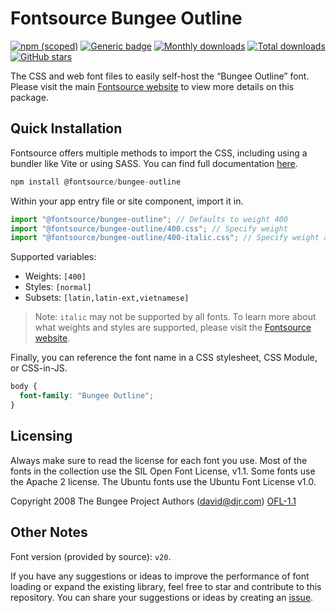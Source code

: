 # Fontsource Bungee Outline

[![npm (scoped)](https://img.shields.io/npm/v/@fontsource/bungee-outline?color=brightgreen)](https://www.npmjs.com/package/@fontsource/bungee-outline) [![Generic badge](https://img.shields.io/badge/fontsource-passing-brightgreen)](https://github.com/fontsource/fontsource) [![Monthly downloads](https://badgen.net/npm/dm/@fontsource/bungee-outline)](https://github.com/fontsource/fontsource) [![Total downloads](https://badgen.net/npm/dt/@fontsource/bungee-outline)](https://github.com/fontsource/fontsource) [![GitHub stars](https://img.shields.io/github/stars/fontsource/fontsource.svg?style=social&label=Star)](https://github.com/fontsource/fontsource/stargazers)

The CSS and web font files to easily self-host the “Bungee Outline” font. Please visit the main [Fontsource website](https://fontsource.org/fonts/bungee-outline) to view more details on this package.

## Quick Installation

Fontsource offers multiple methods to import the CSS, including using a bundler like Vite or using SASS. You can find full documentation [here](https://fontsource.org/docs/getting-started/introduction).

```javascript
npm install @fontsource/bungee-outline
```

Within your app entry file or site component, import it in.

```javascript
import "@fontsource/bungee-outline"; // Defaults to weight 400
import "@fontsource/bungee-outline/400.css"; // Specify weight
import "@fontsource/bungee-outline/400-italic.css"; // Specify weight and style
```

Supported variables:
- Weights: `[400]`
- Styles: `[normal]`
- Subsets: `[latin,latin-ext,vietnamese]`

> Note: `italic` may not be supported by all fonts. To learn more about what weights and styles are supported, please visit the [Fontsource website](https://fontsource.org/fonts/bungee-outline).

Finally, you can reference the font name in a CSS stylesheet, CSS Module, or CSS-in-JS.

```css
body {
  font-family: "Bungee Outline";
}
```

## Licensing
Always make sure to read the license for each font you use. Most of the fonts in the collection use the SIL Open Font License, v1.1. Some fonts use the Apache 2 license. The Ubuntu fonts use the Ubuntu Font License v1.0.

Copyright 2008 The Bungee Project Authors (david@djr.com)
[OFL-1.1](http://scripts.sil.org/OFL)

## Other Notes
Font version (provided by source): `v20`.

If you have any suggestions or ideas to improve the performance of font loading or expand the existing library, feel free to star and contribute to this repository. You can share your suggestions or ideas by creating an [issue](https://github.com/fontsource/fontsource/issues).